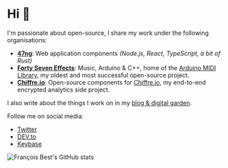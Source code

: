 # Hi 👋

I'm passionate about open-source, I share my work under the following organisations:

- [**47ng**](https://github.com/47ng): Web application components _(Node.js, React, TypeScript, a bit of Rust)_
- [**Forty Seven Effects**](https://github.com/FortySevenEffects): Music, Arduino & C++, home of the [Arduino MIDI Library](https://github.com/FortySevenEffects/arduino_midi_library), my oldest and most successful open-source project.
- [**Chiffre.io**](https://github.com/chiffre-io): Open-source components for [Chiffre.io](https://chiffre.io), my end-to-end encrypted analytics side project.

I also write about the things I work on in my [blog & digital garden](https://francoisbest.com).

Follow me on social media:
- [Twitter](https://twitter.com/fortysevenfx)
- [DEV.to](https://dev.to/franky47)
- [Keybase](https://keybase.io/franky47)

![François Best's GitHub stats](https://github-readme-stats.vercel.app/api?username=franky47&show_icons=true&include_all_commits=true&)
